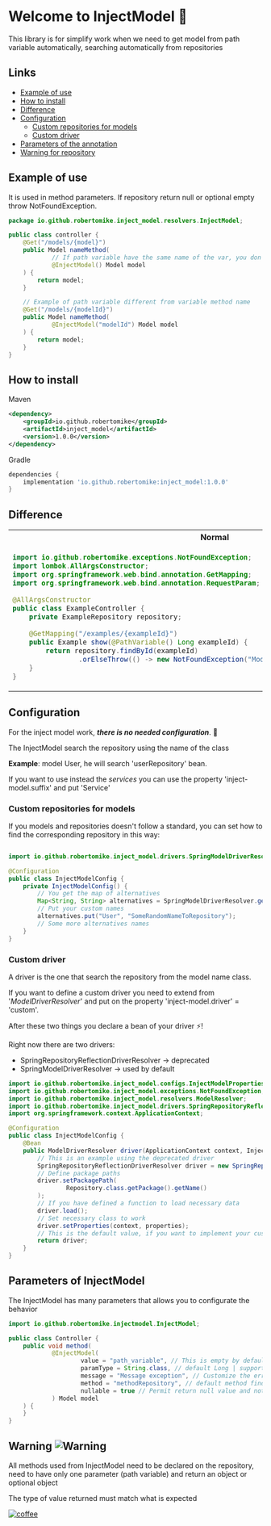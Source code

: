 # Welcome to InjectModel 👋

This library is for simplify work when we need to get model from path variable automatically, searching automatically
from repositories

## Links
- [Example of use](#example-of-use)
- [How to install](#how-to-install)
- [Difference](#difference)
- [Configuration](#configuration)
  - [Custom repositories for models](#custom-repositories-for-models)
  - [Custom driver](#custom-driver)
- [Parameters of the annotation](#parameters-of-injectmodel)
- [Warning for repository](#warning-)

##  Example of use

It is used in method parameters.
If repository return null or optional empty throw NotFoundException.

```java
package io.github.robertomike.inject_model.resolvers.InjectModel;

public class controller {
    @Get("/models/{model}")
    public Model nameMethod(
            // If path variable have the same name of the var, you don't need to declare the string inside the annotation
            @InjectModel() Model model
    ) {
        return model;
    }

    // Example of path variable different from variable method name  
    @Get("/models/{modelId}")
    public Model nameMethod(
            @InjectModel("modelId") Model model
    ) {
        return model;
    }
}
```

## How to install
Maven
```xml
<dependency>
    <groupId>io.github.robertomike</groupId>
    <artifactId>inject_model</artifactId>
    <version>1.0.0</version>
</dependency>
```
Gradle
```gradle
dependencies {
    implementation 'io.github.robertomike:inject_model:1.0.0'
}
```

##  Difference

<table>
<tr>
    <th>Normal</th>
    <th>Inject Model</th>
</tr>
<tr>
<td>

```java
import io.github.robertomike.exceptions.NotFoundException;
import lombok.AllArgsConstructor;
import org.springframework.web.bind.annotation.GetMapping;
import org.springframework.web.bind.annotation.RequestParam;

@AllArgsConstructor
public class ExampleController {
    private ExampleRepository repository;

    @GetMapping("/examples/{exampleId}")
    public Example show(@PathVariable() Long exampleId) {
        return repository.findById(exampleId)
                .orElseThrow(() -> new NotFoundException("Model not fount for id: " + exampleId));
    }
}
```
</td>
<td>

```java
import io.github.robertomike.resolvers.annotations.InjectModel;
import org.springframework.web.bind.annotation.GetMapping;

public class ExampleController {
    // If path var is equals to name var you don't need to declare nothing
    @GetMapping("/examples/{example}")
    public Example show(@InjectModel Example example) {
        return example;
    }
}
```
</td>
</tr>
</table>


##  Configuration

For the inject model work, **_there is no needed configuration_**. 🎉

The InjectModel search the repository using the name of the class

**Example**: model User, he will search 'userRepository' bean.

If you want to use instead the _services_ you can use the property 'inject-model.suffix' and put 'Service'

### Custom repositories for models

If you models and repositories doesn't follow a standard, you can set how to find the corresponding repository in this way:

```java

import io.github.robertomike.inject_model.drivers.SpringModelDriverResolver;

@Configuration
public class InjectModelConfig {
    private InjectModelConfig() {
        // You get the map of alternatives
        Map<String, String> alternatives = SpringModelDriverResolver.getAlternativeNames();
        // Put your custom names
        alternatives.put("User", "SomeRandomNameToRepository");
        // Some more alternatives names
    }
}
```

### Custom driver

A driver is the one that search the repository from the model name class.

If you want to define a custom driver you need to extend from '_ModelDriverResolver_'
 and put on the property 'inject-model.driver' = 'custom'.

After these two things you declare a bean of your driver ⚡!

Right now there are two drivers:
- SpringRepositoryReflectionDriverResolver -> deprecated
- SpringModelDriverResolver -> used by default

```java
import io.github.robertomike.inject_model.configs.InjectModelProperties;
import io.github.robertomike.inject_model.exceptions.NotFoundException;
import io.github.robertomike.inject_model.resolvers.ModelResolver;
import io.github.robertomike.inject_model.drivers.SpringRepositoryReflectionDriverResolver;
import org.springframework.context.ApplicationContext;

@Configuration
public class InjectModelConfig {
    @Bean
    public ModelDriverResolver driver(ApplicationContext context, InjectModelProperties properties) {
        // This is an example using the deprecated driver 
        SpringRepositoryReflectionDriverResolver driver = new SpringRepositoryReflectionDriverResolver();
        // Define package paths
        driver.setPackagePath(
                Repository.class.getPackage().getName()
        );
        // If you have defined a function to load necessary data
        driver.load();
        // Set necessary class to work
        driver.setProperties(context, properties);
        // This is the default value, if you want to implement your custom not exception you need to extend from NotFoundContract
        return driver;
    }
}
```

## Parameters of InjectModel

The InjectModel has many parameters that allows you to configurate the behavior

```java
import io.github.robertomike.injectmodel.InjectModel;

public class Controller {
    public void method(
            @InjectModel(
                    value = "path_variable", // This is empty by default, reading the name of variable
                    paramType = String.class, // default Long | supported Long, Integer, String, UUID
                    message = "Message exception", // Customize the error message
                    method = "methodRepository", // default method findById
                    nullable = true // Permit return null value and not throw exception 
            ) Model model
    ) {
    }
}
```

## Warning ![Warning](./warning.svg)

All methods used from InjectModel need to be declared on the repository,
need to have only one parameter (path variable) and 
return an object or optional object

The type of value returned must match what is expected


[![coffee](./buy-me-coffee.png)](https://www.buymeacoffee.com/robertomike)